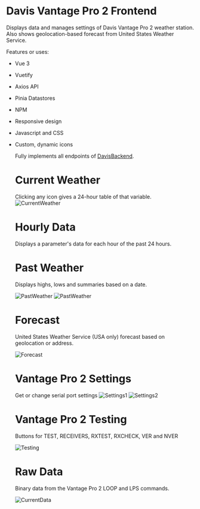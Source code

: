 # Davis Vantage Pro 2 Frontend

Displays data and manages settings of Davis Vantage Pro 2 weather station. Also shows geolocation-based forecast from
United States Weather Service. 

Features or uses:
* Vue 3
* Vuetify
* Axios API
* Pinia Datastores
* NPM
* Responsive design
* Javascript and CSS
* Custom, dynamic icons

  Fully implements all endpoints of [DavisBackend]().

  # Current Weather
  Clicking any icon gives a 24-hour table of that variable.
  ![CurrentWeather](/images/CurrentWeather.png)

  # Hourly Data
  Displays a parameter's data for each hour of the past 24 hours.

  
  # Past Weather
  Displays highs, lows and summaries based on a date.
  
  ![PastWeather](/images/DailyRecord1.png)
   ![PastWeather](/images/DailyRecord2.png)
  
  # Forecast
  United States Weather Service (USA only) forecast based on geolocation or address.
  
  ![Forecast](/images/Forecast.png)
  
  # Vantage Pro 2 Settings
  Get or change serial port settings
  ![Settings1](/images/Settings1.png)
  ![Settings2](/images/Settings2.png)
  

  # Vantage Pro 2 Testing
  Buttons for TEST, RECEIVERS, RXTEST, RXCHECK, VER and NVER
  
  ![Testing](/images/Testing.png)
  
  # Raw Data
  Binary data from the Vantage Pro 2 LOOP and LPS commands.
  
  ![CurrentData](/images/CurrentData.png)
  

  
 
